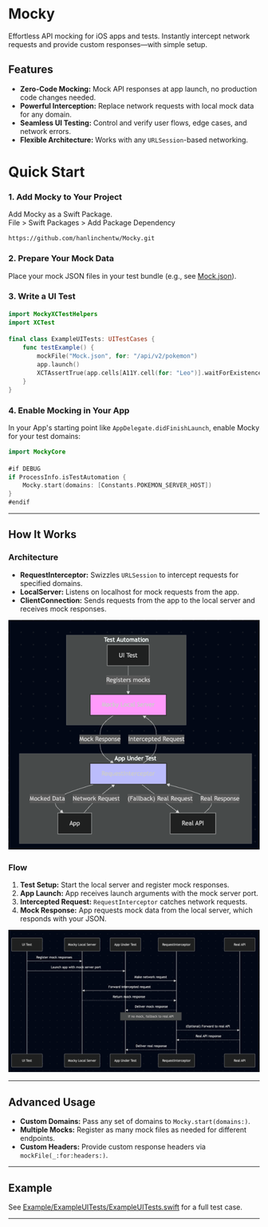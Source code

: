 # Mocky

Effortless API mocking for iOS apps and tests. Instantly intercept network requests and provide custom responses—with simple setup.


## Features

- **Zero-Code Mocking:** Mock API responses at app launch, no production code changes needed.
- **Powerful Interception:** Replace network requests with local mock data for any domain.
- **Seamless UI Testing:** Control and verify user flows, edge cases, and network errors.
- **Flexible Architecture:** Works with any `URLSession`-based networking.


# Quick Start

### 1. Add Mocky to Your Project

Add Mocky as a Swift Package.  
File > Swift Packages > Add Package Dependency
```
https://github.com/hanlinchentw/Mocky.git
```

### 2. Prepare Your Mock Data

Place your mock JSON files in your test bundle (e.g., see [Mock.json](Example/ExampleUITests/Mock.json)).

### 3. Write a UI Test

```swift
import MockyXCTestHelpers
import XCTest

final class ExampleUITests: UITestCases {
    func testExample() {
        mockFile("Mock.json", for: "/api/v2/pokemon")
        app.launch()
        XCTAssertTrue(app.cells[A11Y.cell(for: "Leo")].waitForExistence(timeout: 5))
    }
}
```

### 4. Enable Mocking in Your App

In your App's starting point like `AppDelegate.didFinishLaunch`, enable Mocky for your test domains:

```swift
import MockyCore

#if DEBUG
if ProcessInfo.isTestAutomation {
    Mocky.start(domains: [Constants.POKEMON_SERVER_HOST])
}
#endif
```

---

## How It Works

### Architecture

- **RequestInterceptor:** Swizzles `URLSession` to intercept requests for specified domains.
- **LocalServer:** Listens on localhost for mock requests from the app.
- **ClientConnection:** Sends requests from the app to the local server and receives mock responses.


![Architecture Diagram](./assets/architecture_diagram.png)

### Flow

1. **Test Setup:** Start the local server and register mock responses.
2. **App Launch:** App receives launch arguments with the mock server port.
3. **Intercepted Request:** `RequestInterceptor` catches network requests.
4. **Mock Response:** App requests mock data from the local server, which responds with your JSON.

![Flow Diagram](./assets/sequence_diagram.png)

---

## Advanced Usage

- **Custom Domains:** Pass any set of domains to `Mocky.start(domains:)`.
- **Multiple Mocks:** Register as many mock files as needed for different endpoints.
- **Custom Headers:** Provide custom response headers via `mockFile(_:for:headers:)`.

---

## Example

See [Example/ExampleUITests/ExampleUITests.swift](Example/ExampleUITests/ExampleUITests.swift) for a full test case.

---
